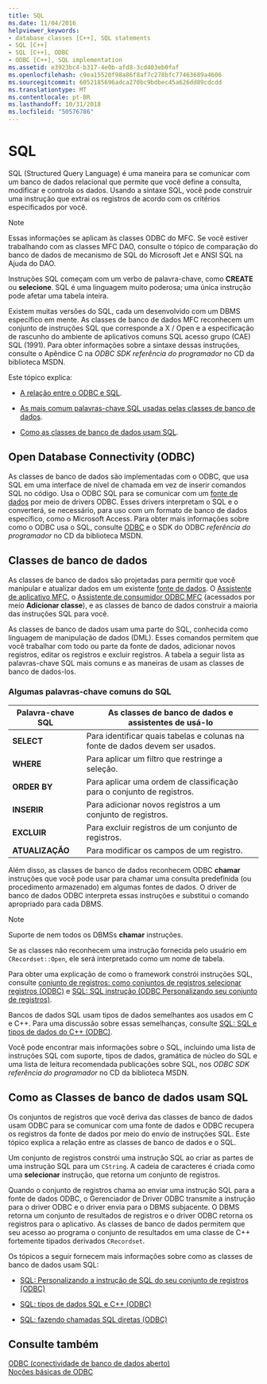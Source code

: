 ```yaml
---
title: SQL
ms.date: 11/04/2016
helpviewer_keywords:
- database classes [C++], SQL statements
- SQL [C++]
- SQL [C++], ODBC
- ODBC [C++], SQL implementation
ms.assetid: e3923bc4-b317-4e0b-afd8-3cd403eb0faf
ms.openlocfilehash: c9ea15520f98a86f8af7c278bfc77463689a4606
ms.sourcegitcommit: 6052185696adca270bc9bdbec45a626dd89cdcdd
ms.translationtype: MT
ms.contentlocale: pt-BR
ms.lasthandoff: 10/31/2018
ms.locfileid: "50576786"
---
```

# <a name="sql"></a>SQL

SQL (Structured Query Language) é uma maneira para se comunicar com um banco de dados relacional que permite que você define a consulta, modificar e controla os dados. Usando a sintaxe SQL, você pode construir uma instrução que extrai os registros de acordo com os critérios especificados por você.

> [!NOTE]
>  Essas informações se aplicam às classes ODBC do MFC. Se você estiver trabalhando com as classes MFC DAO, consulte o tópico de comparação do banco de dados de mecanismo de SQL do Microsoft Jet e ANSI SQL na Ajuda do DAO.

Instruções SQL começam com um verbo de palavra-chave, como **CREATE** ou **selecione**. SQL é uma linguagem muito poderosa; uma única instrução pode afetar uma tabela inteira.

Existem muitas versões do SQL, cada um desenvolvido com um DBMS específico em mente. As classes de banco de dados MFC reconhecem um conjunto de instruções SQL que corresponde a X / Open e a especificação de rascunho do ambiente de aplicativos comuns SQL acesso grupo (CAE) SQL (1991). Para obter informações sobre a sintaxe dessas instruções, consulte o Apêndice C na *ODBC SDK* *referência do programador* no CD da biblioteca MSDN.

Este tópico explica:

- [A relação entre o ODBC e SQL](#_core_open_database_connectivity_.28.odbc.29).

- [As mais comum palavras-chave SQL usadas pelas classes de banco de dados](#_core_the_database_classes).

- [Como as classes de banco de dados usam SQL](#_core_how_the_database_classes_use_sql).

##  <a name="_core_open_database_connectivity_.28.odbc.29"></a> Open Database Connectivity (ODBC)

As classes de banco de dados são implementadas com o ODBC, que usa SQL em uma interface de nível de chamada em vez de inserir comandos SQL no código. Usa o ODBC SQL para se comunicar com um [fonte de dados](../../data/odbc/data-source-odbc.md) por meio de drivers ODBC. Esses drivers interpretam o SQL e o converterá, se necessário, para uso com um formato de banco de dados específico, como o Microsoft Access. Para obter mais informações sobre como o ODBC usa o SQL, consulte [ODBC](../../data/odbc/odbc-basics.md) e o SDK do ODBC *referência do programador* no CD da biblioteca MSDN.

##  <a name="_core_the_database_classes"></a> Classes de banco de dados

As classes de banco de dados são projetadas para permitir que você manipular e atualizar dados em um existente [fonte de dados](../../data/odbc/data-source-odbc.md). O [Assistente de aplicativo MFC](../../mfc/reference/database-support-mfc-application-wizard.md), o [Assistente de consumidor ODBC MFC](../../mfc/reference/adding-an-mfc-odbc-consumer.md) (acessados por meio **Adicionar classe**), e as classes de banco de dados construir a maioria das instruções SQL para você.

As classes de banco de dados usam uma parte do SQL, conhecida como linguagem de manipulação de dados (DML). Esses comandos permitem que você trabalhar com todo ou parte da fonte de dados, adicionar novos registros, editar os registros e excluir registros. A tabela a seguir lista as palavras-chave SQL mais comuns e as maneiras de usam as classes de banco de dados-los.

### <a name="some-common-sql-keywords"></a>Algumas palavras-chave comuns do SQL

|Palavra-chave SQL|As classes de banco de dados e assistentes de usá-lo|
|-----------------|---------------------------------------------|
|**SELECT**|Para identificar quais tabelas e colunas na fonte de dados devem ser usados.|
|**WHERE**|Para aplicar um filtro que restringe a seleção.|
|**ORDER BY**|Para aplicar uma ordem de classificação para o conjunto de registros.|
|**INSERIR**|Para adicionar novos registros a um conjunto de registros.|
|**EXCLUIR**|Para excluir registros de um conjunto de registros.|
|**ATUALIZAÇÃO**|Para modificar os campos de um registro.|

Além disso, as classes de banco de dados reconhecem ODBC **chamar** instruções que você pode usar para chamar uma consulta predefinida (ou procedimento armazenado) em algumas fontes de dados. O driver de banco de dados ODBC interpreta essas instruções e substitui o comando apropriado para cada DBMS.

> [!NOTE]
>  Suporte de nem todos os DBMSs **chamar** instruções.

Se as classes não reconhecem uma instrução fornecida pelo usuário em `CRecordset::Open`, ele será interpretado como um nome de tabela.

Para obter uma explicação de como o framework constrói instruções SQL, consulte [conjunto de registros: como conjuntos de registros selecionar registros (ODBC)](../../data/odbc/recordset-how-recordsets-select-records-odbc.md) e [SQL: SQL instrução (ODBC Personalizando seu conjunto de registros)](../../data/odbc/sql-customizing-your-recordsets-sql-statement-odbc.md).

Bancos de dados SQL usam tipos de dados semelhantes aos usados em C e C++. Para uma discussão sobre essas semelhanças, consulte [SQL: SQL e tipos de dados do C++ (ODBC)](../../data/odbc/sql-sql-and-cpp-data-types-odbc.md).

Você pode encontrar mais informações sobre o SQL, incluindo uma lista de instruções SQL com suporte, tipos de dados, gramática de núcleo do SQL e uma lista de leitura recomendada publicações sobre SQL, nos *ODBC SDK* *referência do programador*  no CD da biblioteca MSDN.

##  <a name="_core_how_the_database_classes_use_sql"></a> Como as Classes de banco de dados usam SQL

Os conjuntos de registros que você deriva das classes de banco de dados usam ODBC para se comunicar com uma fonte de dados e ODBC recupera os registros da fonte de dados por meio do envio de instruções SQL. Este tópico explica a relação entre as classes de banco de dados e o SQL.

Um conjunto de registros constrói uma instrução SQL ao criar as partes de uma instrução SQL para um `CString`. A cadeia de caracteres é criada como uma **selecionar** instrução, que retorna um conjunto de registros.

Quando o conjunto de registros chama ao enviar uma instrução SQL para a fonte de dados ODBC, o Gerenciador de Driver ODBC transmite a instrução para o driver ODBC e o driver envia para o DBMS subjacente. O DBMS retorna um conjunto de resultados de registros e o driver ODBC retorna os registros para o aplicativo. As classes de banco de dados permitem que seu acesso ao programa o conjunto de resultados em uma classe de C++ fortemente tipados derivados `CRecordset`.

Os tópicos a seguir fornecem mais informações sobre como as classes de banco de dados usam SQL:

- [SQL: Personalizando a instrução de SQL do seu conjunto de registros (ODBC)](../../data/odbc/sql-customizing-your-recordsets-sql-statement-odbc.md)

- [SQL: tipos de dados SQL e C++ (ODBC)](../../data/odbc/sql-sql-and-cpp-data-types-odbc.md)

- [SQL: fazendo chamadas SQL diretas (ODBC)](../../data/odbc/sql-making-direct-sql-calls-odbc.md)

## <a name="see-also"></a>Consulte também

[ODBC (conectividade de banco de dados aberto)](../../data/odbc/open-database-connectivity-odbc.md)<br/>
[Noções básicas de ODBC](../../data/odbc/odbc-basics.md)